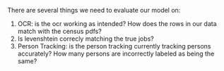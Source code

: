 There are several things we need to evaluate our model on:

1) OCR: is the ocr working as intended? How does the rows in our data match with the census pdfs?
2) Is levenshtein correcly matching the true jobs?
3) Person Tracking: is the person tracking currently tracking persons accurately? How many persons are incorrectly labeled as being the same?